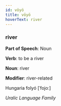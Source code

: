 ```yaml
---
id: vöyö
title: vöyö
hoverText: river
---
```


### river

**Part of Speech**: Noun

**Verb**: to be a river

**Noun**: river

**Modifier**: river-related

Hungaria folyó [ˈfojoː]

*Uralic Language Family*